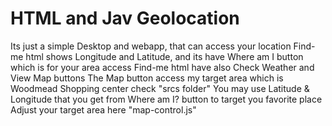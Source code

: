 # HTML and Jav Geolocation

Its just a simple Desktop and webapp, that can access your location
Find-me html shows Longitude and Latitude, and its have Where am I button which is for your area access
Find-me html have also Check Weather and View Map buttons
The Map button access my target area which is Woodmead Shopping center check "srcs folder"
You may use Latitude & Longitude that you get from Where am I? button to target you favorite place 
Adjust your target area here "map-control.js"